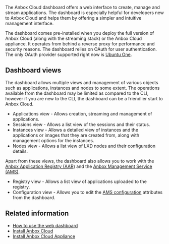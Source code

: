 The Anbox Cloud dashboard offers a web interface to create, manage and stream applications. The dashboard is especially helpful for developers new to Anbox Cloud and helps them by offering a simpler and intuitive management interface.

The dashboard comes pre-installed when you deploy the full version of Anbox Cloud (along with the streaming stack) or the Anbox Cloud appliance. It operates from behind a reverse proxy for performance and security reasons. The dashboard relies on OAuth for user authentication. The only OAuth provider supported right now is [Ubuntu One](https://login.ubuntu.com/).

## Dashboard views

The dashboard allows multiple views and management of various objects such as applications, instances and nodes to some extent. The operations available from the dashboard may be limited as compared to the CLI, however if you are new to the CLI, the dashboard can be a friendlier start to Anbox Cloud.

* Applications view - Allows creation, streaming and management of applications.
* Sessions view - Allows a list view of the sessions and their status.
* Instances view - Allows a detailed view of instances and the applications or images that they are created from, along with management options for the instances.
* Nodes view - Allows a list view of LXD nodes and their configuration details.

Apart from these views, the dashboard also allows you to work with the [Anbox Application Registry (AAR)](https://discourse.ubuntu.com/t/anbox-application-registry-aar/17761) and the [Anbox Management Service (AMS)](https://discourse.ubuntu.com/t/anbox-management-service-ams/24321).

* Registry view - Allows a list view of applications uploaded to the registry.
* Configuration view - Allows you to edit the [AMS configuration](https://discourse.ubuntu.com/t/ams-configuration/20872) attributes from the dashboard.

## Related information

* [How to use the web dashboard](https://discourse.ubuntu.com/t/20871)
* [Install Anbox Cloud](https://discourse.ubuntu.com/t/17744)
* [Install Anbox Cloud Appliance](https://discourse.ubuntu.com/t/22681)
